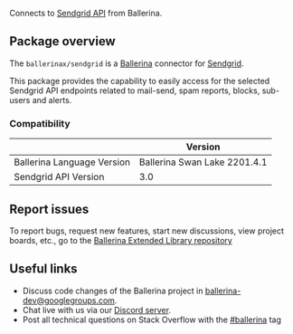 Connects to [Sendgrid API](https://docs.sendgrid.com/for-developers) from Ballerina.

## Package overview

The `ballerinax/sendgrid` is a [Ballerina](https://ballerina.io/) connector for [Sendgrid](https://docs.sendgrid.com/).  

This package provides the capability to easily access for the selected Sendgrid API endpoints related to mail-send, spam reports, blocks, sub-users and alerts.

### Compatibility
|                               | Version                       |
|-------------------------------|-------------------------------|
| Ballerina Language Version    | Ballerina Swan Lake 2201.4.1    |
| Sendgrid API Version          | 3.0                           |

## Report issues
To report bugs, request new features, start new discussions, view project boards, etc., go to the [Ballerina Extended Library repository](https://github.com/ballerina-platform/ballerina-extended-library)

## Useful links
- Discuss code changes of the Ballerina project in [ballerina-dev@googlegroups.com](mailto:ballerina-dev@googlegroups.com).
- Chat live with us via our [Discord server](https://discord.gg/ballerinalang).
- Post all technical questions on Stack Overflow with the [#ballerina](https://stackoverflow.com/questions/tagged/ballerina) tag
